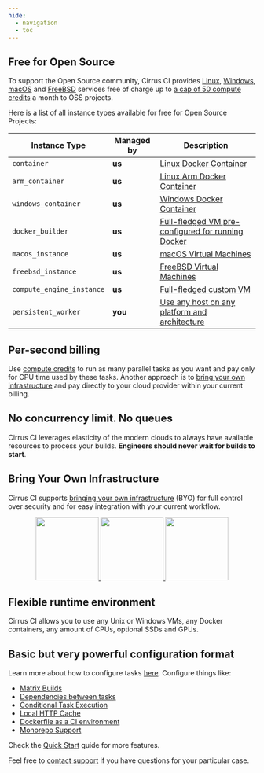 ```yaml
---
hide:
  - navigation
  - toc
---
```

## Free for Open Source 

To support the Open Source community, Cirrus CI provides [Linux](guide/linux.md), [Windows](guide/windows.md), [macOS](guide/macOS.md) and [FreeBSD](guide/FreeBSD.md)
services free of charge up to [a cap of 50 compute credits](faq.md#are-there-any-limits) a month to OSS projects.

Here is a list of all instance types available for free for Open Source Projects:

| Instance Type             | Managed by | Description                                                         |
|---------------------------|------------|---------------------------------------------------------------------|
| `container`               | **us**     | [Linux Docker Container][container]                                 |
| `arm_container`           | **us**     | [Linux Arm Docker Container][container]                             |
| `windows_container`       | **us**     | [Windows Docker Container][windows_container]                       |
| `docker_builder`          | **us**     | [Full-fledged VM pre-configured for running Docker][docker_builder] |
| `macos_instance`          | **us**     | [macOS Virtual Machines][macos_instance]                            |
| `freebsd_instance`        | **us**     | [FreeBSD Virtual Machines][freebsd_instance]                        |
| `compute_engine_instance` | **us**     | [Full-fledged custom VM][compute_engine_instance]                   |
| `persistent_worker`       | **you**    | [Use any host on any platform and architecture][persistent_worker]  |

[container]: guide/linux.md
[windows_container]: guide/windows.md
[docker_builder]: guide/docker-builder-vm.md
[macos_instance]: guide/macOS.md
[freebsd_instance]: guide/FreeBSD.md
[compute_engine_instance]: guide/custom-vms.md
[persistent_worker]: guide/persistent-workers.md

## Per-second billing

Use [compute credits](pricing.md#compute-credits) to run as many parallel tasks as you want and pay only for CPU time
used by these tasks. Another approach is to [bring your own infrastructure](#bring-your-own-infrastructure) and pay directly to your cloud provider
within your current billing.

## No concurrency limit. No queues

Cirrus CI leverages elasticity of the modern clouds to always have available resources to process your builds.
**Engineers should never wait for builds to start**.

## Bring Your Own Infrastructure 

Cirrus CI supports [bringing your own infrastructure](guide/supported-computing-services.md) (BYO) for full control over security and for easy integration with
your current workflow.

<p align="center">
  <a href="/guide/supported-computing-services#google-cloud">
    <img style="width:128px;height:128px;" src="/assets/images/gcp/Google Cloud Platform.svg"/>
  </a>
  <a href="/guide/supported-computing-services#aws">
    <img style="width:128px;height:128px;" src="/assets/images/aws/AWS.svg"/>
  </a>
  <a href="/guide/supported-computing-services#azure">
    <img style="width:128px;height:128px;" src="/assets/images/azure/Microsoft Azure.svg"/>
  </a>
</p>

## Flexible runtime environment
 
Cirrus CI allows you to use any Unix or Windows VMs, any Docker containers, any amount of CPUs, optional SSDs and GPUs.

## Basic but very powerful configuration format 

Learn more about how to configure tasks [here](guide/writing-tasks.md).
Configure things like:

* [Matrix Builds](guide/writing-tasks.md#matrix-modification)
* [Dependencies between tasks](guide/writing-tasks.md#dependencies)
* [Conditional Task Execution](guide/writing-tasks.md#conditional-task-execution)
* [Local HTTP Cache](guide/writing-tasks.md#http-cache)
* [Dockerfile as a CI environment](guide/docker-builder-vm.md#dockerfile-as-a-ci-environment)
* [Monorepo Support](guide/writing-tasks.md#supported-functions)

Check the [Quick Start](guide/quick-start.md) guide for more features.

Feel free to [contact support](mailto:support@cirruslabs.org) if you have questions for your particular case.
